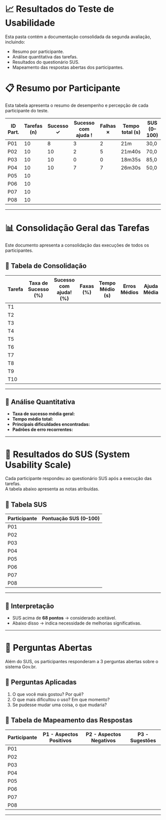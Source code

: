 # 📈 Resultados do Teste de Usabilidade

Esta pasta contém a documentação consolidada da segunda avaliação, incluindo:
- Resumo por participante.
- Análise quantitativa das tarefas.
- Resultados do questionário SUS.
- Mapeamento das respostas abertas dos participantes.

# 📋 Resumo por Participante

Esta tabela apresenta o resumo de desempenho e percepção de cada participante do teste.

| ID Part. | Tarefas (n) | Sucesso ✓ | Sucesso com ajuda ! | Falhas ✗ | Tempo total (s) | SUS (0–100) |
|----------|-------------|-----------|---------------------|----------|-----------------|-------------|
| P01      | 10          |    8       |           3          |    2      |     21m            |    30,0         |
| P02      | 10          |     10      |       2              |     5     |      21m40s           |    70,0         |
| P03      | 10          |    10       |       0              |     0     |      18m35s           |      85,0       |
| P04      | 10          |     10      |   7                  | 7         |    26m30s             |     50,0        |
| P05      | 10          |           |                     |          |                 |             |
| P06      | 10          |           |                     |          |                 |             |
| P07      | 10          |           |                     |          |                 |             |
| P08      | 10          |           |                     |          |                 |             |


---


# 📊 Consolidação Geral das Tarefas

Este documento apresenta a consolidação das execuções de todos os participantes.

## 📌 Tabela de Consolidação
| Tarefa | Taxa de Sucesso (%) | Sucesso com ajuda! (%) | Faxas (%) | Tempo Médio (s) | Erros Médios | Ajuda Média| 
|--------|---------------------|------------------------|-----------|---------------- |--------------|------------|
| T1     |                     |                        |           |                 |              |            |
| T2     |                     |                        |           |                 |              |            |
| T3     |                     |                        |           |                 |              |            |
| T4     |                     |                        |           |                 |              |            |
| T5     |                     |                        |           |                 |              |            |
| T6     |                     |                        |           |                 |              |            |
| T7     |                     |                        |           |                 |              |            |
| T8     |                     |                        |           |                 |              |            |
| T9     |                     |                        |           |                 |              |            |
| T10    |                     |                        |           |                 |              |            |

---

## 📌 Análise Quantitativa
- **Taxa de sucesso média geral:**  
- **Tempo médio total:**  
- **Principais dificuldades encontradas:**  
- **Padrões de erro recorrentes:**  


---

# 📝 Resultados do SUS (System Usability Scale)

Cada participante respondeu ao questionário SUS após a execução das tarefas.  
A tabela abaixo apresenta as notas atribuídas.

## 📌 Tabela SUS
| Participante | Pontuação SUS (0–100)  |
|--------------|------------------------|
| P01          |                        |
| P02          |                        |
| P03          |                        |
| P04          |                        |
| P05          |                        |
| P06          |                        |
| P07          |                        |
| P08          |                        |

---

## 📌 Interpretação
- SUS acima de **68 pontos** → considerado aceitável.  
- Abaixo disso → indica necessidade de melhorias significativas.


---

 
# 💬 Perguntas Abertas

Além do SUS, os participantes responderam a 3 perguntas abertas sobre o sistema Gov.br.

## 📌 Perguntas Aplicadas
1. O que você mais gostou? Por quê?  
2. O que mais dificultou o uso? Em que momento? 
3. Se pudesse mudar uma coisa, o que mudaria? 

## 📌 Tabela de Mapeamento das Respostas
| Participante | P1 - Aspectos Positivos | P2 - Aspectos Negativos | P3 - Sugestões |
|--------------|--------------------------|--------------------------|----------------|
| P01          |                          |                          |                |
| P02          |                          |                          |                |
| P03          |                          |                          |                |
| P04          |                          |                          |                |
| P05          |                          |                          |                |
| P06          |                          |                          |                |
| P07          |                          |                          |                |
| P08          |                          |                          |                |

---




